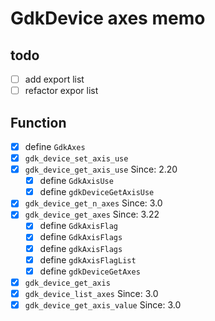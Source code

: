 GdkDevice axes memo
===================

todo
----

* [ ] add export list
* [ ] refactor expor list

Function
--------

* [x] define `GdkAxes`
* [x] `gdk_device_set_axis_use`
* [x] `gdk_device_get_axis_use`		Since: 2.20
	+ [x] define `GdkAxisUse`
	+ [x] define `gdkDeviceGetAxisUse`
* [x] `gdk_device_get_n_axes`		Since: 3.0
* [x] `gdk_device_get_axes`		Since: 3.22
	+ [x] define `GdkAxisFlag`
	+ [x] define `GdkAxisFlags`
	+ [x] define `gdkAxisFlags`
	+ [x] define `gdkAxisFlagList`
	+ [x] define `gdkDeviceGetAxes`
* [x] `gdk_device_get_axis`
* [x] `gdk_device_list_axes`		Since: 3.0
* [x] `gdk_device_get_axis_value`	Since: 3.0
